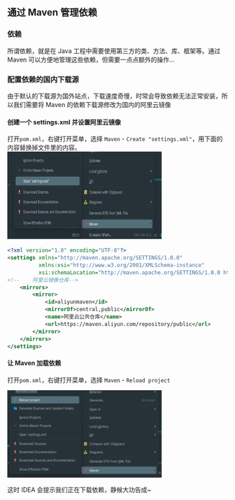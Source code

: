 ## 通过 Maven 管理依赖
### 依赖
所谓依赖，就是在 Java 工程中需要使用第三方的类、方法、库、框架等。通过 Maven 可以方便地管理这些依赖，但需要一点点额外的操作...
### 配置依赖的国内下载源
由于默认的下载源为国外站点，下载速度奇慢，时常会导致依赖无法正常安装，所以我们需要将 Maven 的依赖下载源修改为国内的阿里云镜像
#### 创建一个 settings.xml 并设置阿里云镜像
打开`pom.xml`，右键打开菜单，选择 `Maven` - `Create "settings.xml"`，用下面的内容替换掉文件里的内容。
<img style="width:70%" src="./images/new_settings_xml.png" height=200></img> 
```xml
<?xml version="1.0" encoding="UTF-8"?>
<settings xmlns="http://maven.apache.org/SETTINGS/1.0.0"
          xmlns:xsi="http://www.w3.org/2001/XMLSchema-instance"
          xsi:schemaLocation="http://maven.apache.org/SETTINGS/1.0.0 http://maven.apache.org/xsd/settings-1.0.0.xsd">
<!--    阿里云镜像仓库-->
    <mirrors>
        <mirror>
            <id>aliyunmaven</id>
            <mirrorOf>central,public</mirrorOf>
            <name>阿里云公共仓库</name>
            <url>https://maven.aliyun.com/repository/public</url>
        </mirror>
    </mirrors>
</settings>
```

#### 让 Maven 加载依赖
打开`pom.xml`，右键打开菜单，选择 `Maven` - `Reload project`

<img style="width:70%" src="./images/reload_project.png" height=200></img>
</br> 

这时 IDEA 会提示我们正在下载依赖，静候大功告成~
